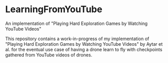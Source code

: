 # LearningFromYouTube
An implementation of "Playing Hard Exploration Games by Watching YouTube Videos"


This repository contains a work-in-progress of my implementation of "Playing Hard Exploration Games by Watching YouTube Videos" by Aytar et al. for the eventual use case of having a drone learn to fly with checkpoints gathered from YouTube videos of drones.
